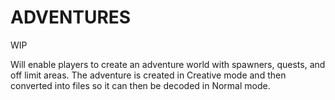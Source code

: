 ADVENTURES
==========
WIP

Will enable players to create an adventure world with spawners, quests, and off limit areas. The adventure is created in Creative mode and then converted into files so it can then be decoded in Normal mode.
